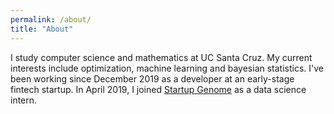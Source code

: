 ```yaml
---
permalink: /about/
title: "About"
---
```


I study computer science and mathematics at UC Santa Cruz. My current interests include optimization, machine learning and  bayesian statistics.
I've been working since December 2019 as a developer at an early-stage fintech startup. In April 2019, I joined [Startup Genome](https://startupgenome.com/) as a data science intern.

